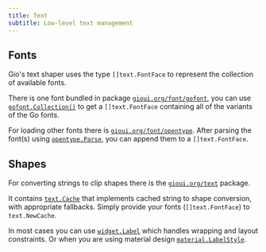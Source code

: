 ```yaml
---
title: Text
subtitle: Low-level text management
---
```


## Fonts

Gio's text shaper uses the type `[]text.FontFace` to represent the collection of available fonts.

There is one font bundled in package [`gioui.org/font/gofont`](https://gioui.org/font/gofont), you can use [`gofont.Collection()`](https://gioui.org/font/gofont#Collection) to get a `[]text.FontFace` containing all of the variants of the Go fonts.

For loading other fonts there is [`gioui.org/font/opentype`](https://gioui.org/font/opentype). After parsing the font(s) using [`opentype.Parse`](https://gioui.org/font/opentype#Parse), you can append them to a `[]text.FontFace`.

<!-- TODO: code example. -->

## Shapes

For converting strings to clip shapes there is the [`gioui.org/text`](https://gioui.org/text) package.

It contains [`text.Cache`](https://gioui.org/text#Cache) that implements cached string to shape conversion, with appropriate fallbacks. Simply provide your fonts (`[]text.FontFace`) to `text.NewCache`.

In most cases you can use [`widget.Label`](https://gioui.org/widget#Label) which handles wrapping and layout constraints. Or when you are using material design [`material.LabelStyle`](https://gioui.org/widget/material#LabelStyle).
